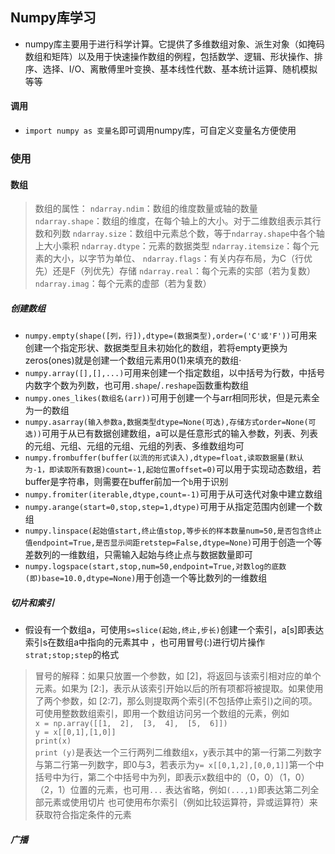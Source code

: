## Numpy库学习
* numpy库主要用于进行科学计算。它提供了多维数组对象、派生对象（如掩码数组和矩阵）以及用于快速操作数组的例程，包括数学、逻辑、形状操作、排序、选择、I/O、离散傅里叶变换、基本线性代数、基本统计运算、随机模拟等等
#### 调用
* `import numpy as 变量名`即可调用numpy库，可自定义变量名方便使用
### 使用
#### 数组
>数组的属性：
>`ndarray.ndim`：数组的维度数量或轴的数量
>`ndarray.shape`：数组的维度，在每个轴上的大小。对于二维数组表示其行数和列数
>`ndarray.size`：数组中元素总个数，等于`ndarray.shape`中各个轴上大小乘积
>`ndarray.dtype`：元素的数据类型
>`ndarray.itemsize`：每个元素的大小，以字节为单位、
>`ndarray.flags`：有关内存布局，为C（行优先）还是F（列优先）存储
>`ndarray.real`：每个元素的实部（若为复数）
>`ndarray.imag`：每个元素的虚部（若为复数）

##### 创建数组
* `numpy.empty(shape([列，行]),dtype=(数据类型),order=('C'或'F'))`可用来创建一个指定形状、数据类型且未初始化的数组，若将empty更换为zeros(ones)就是创建一个数组元素用0(1)来填充的数组· 
* `numpy.array([],[],...)`可用来创建一个指定数组，以中括号为行数，中括号内数字个数为列数，也可用`.shape`/`.reshape`函数重构数组
* `numpy.ones_likes(数组名(arr))`可用于创建一个与arr相同形状，但是元素全为一的数组
* `numpy.asarray(输入参数a,数据类型dtype=None(可选),存储方式order=None(可选))`可用于从已有数据创建数组，a可以是任意形式的输入参数，列表、列表的元组、元组、元组的元组、元组的列表、多维数组均可
* `numpy.frombuffer(buffer(以流的形式读入),dtype=float,读取数据量(默认为-1，即读取所有数据)count=-1,起始位置offset=0)`可以用于实现动态数组，若buffer是字符串，则需要在buffer前加一个`b`用于识别
* `numpy.fromiter(iterable,dtype,count=-1)`可用于从可迭代对象中建立数组
* `numpy.arange(start=0,stop,step=1,dtype)`可用于从指定范围内创建一个数组
* `numpy.linspace(起始值start,终止值stop,等步长的样本数量num=50,是否包含终止值endpoint=True,是否显示间距retstep=False,dtype=None)`可用于创造一个等差数列的一维数组，只需输入起始与终止点与数据数量即可
* `numpy.logspace(start,stop,num=50,endpoint=True,对数log的底数(即)base=10.0,dtype=None)`用于创造一个等比数列的一维数组

##### 切片和索引
* 假设有一个数组a，可使用`s=slice(起始,终止,步长)`创建一个索引，a[s]即表达索引s在数组a中指向的元素其中 ，也可用冒号(:)进行切片操作`strat;stop;step`的格式
>冒号的解释：如果只放置一个参数，如 [2]，将返回与该索引相对应的单个元素。如果为 [2:]，表示从该索引开始以后的所有项都将被提取。如果使用了两个参数，如 [2:7]，那么则提取两个索引(不包括停止索引)之间的项。
>可使用整数数组索引，即用一个数组访问另一个数组的元素，例如<br>`x = np.array([[1,  2],  [3,  4],  [5,  6]])`<br>`y = x[[0,1],[1,0]]`<br>`print(x)`<br>`print (y)`是表达一个三行两列二维数组x，y表示其中的第一行第二列数字与第二行第一列数字，即0与3，若表示为`y= x[[0,1,2],[0,0,1]]`第一个中括号中为行，第二个中括号中为列，即表示x数组中的（0，0）（1，0）（2，1）位置的元素，也可用`...` 表达省略，例如`(...,1)`即表达第二列全部元素或使用切片
>也可使用布尔索引（例如比较运算符，异或运算符）来获取符合指定条件的元素

##### 广播











